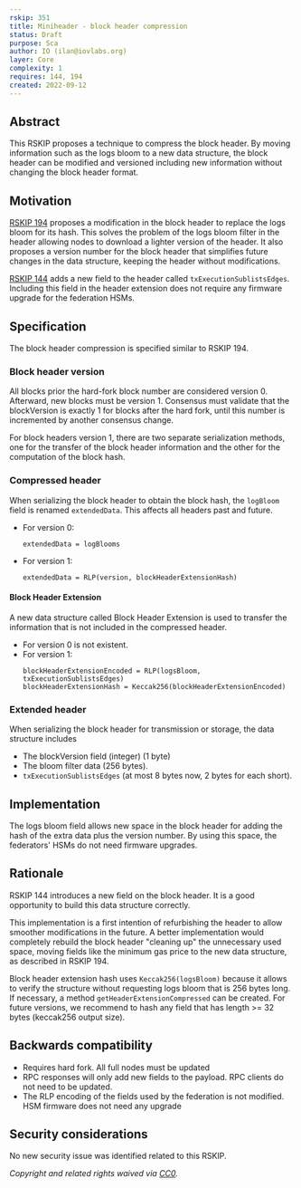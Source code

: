 ```yaml
---
rskip: 351
title: Miniheader - block header compression
status: Draft
purpose: Sca
author: IO (ilan@iovlabs.org)
layer: Core
complexity: 1
requires: 144, 194
created: 2022-09-12
---
```


## Abstract

This RSKIP proposes a technique to compress the block header. By moving information such as the logs bloom to a new data structure, the block header can be modified and versioned including new information without changing the block header format.

## Motivation

[RSKIP 194](./RSKIP194) proposes a modification in the block header to replace the logs bloom for its hash. This solves the problem of the logs bloom filter in the header allowing nodes to download a lighter version of the header. It also proposes a version number for the block header that simplifies future changes in the data structure, keeping the header without modifications.

[RSKIP 144](./RSKIP144) adds a new field to the header called `txExecutionSublistsEdges`. Including this field in the header extension does not require any firmware upgrade for the federation HSMs.

## Specification

The block header compression is specified similar to RSKIP 194.

### Block header version

All blocks prior the hard-fork block number are considered version 0. Afterward, new blocks must be version 1. Consensus must validate that the blockVersion is exactly 1 for blocks after the hard fork, until this number is incremented by another consensus change.

For block headers version 1, there are two separate serialization methods, one for the transfer of the block header information and the other for the computation of the block hash.

### Compressed header

When serializing the block header to obtain the block hash, the `logBloom` field is renamed `extendedData`. This affects all headers past and future.

- For version 0:
  ```
  extendedData = logBlooms
  ```
- For version 1:
  ```
  extendedData = RLP(version, blockHeaderExtensionHash)
  ```

#### Block Header Extension

A new data structure called Block Header Extension is used to transfer the information that is not included in the compressed header.

- For version 0 is not existent.
- For version 1:
  ```
  blockHeaderExtensionEncoded = RLP(logsBloom, txExecutionSublistsEdges)
  blockHeaderExtensionHash = Keccak256(blockHeaderExtensionEncoded)
  ```

### Extended header

When serializing the block header for transmission or storage, the data structure includes

* The blockVersion field (integer) (1 byte)
* The bloom filter data (256 bytes).
* `txExecutionSublistsEdges` (at most 8 bytes now, 2 bytes for each short).

## Implementation

The logs bloom field allows new space in the block header for adding the hash of the extra data plus the version number. By using this space, the federators' HSMs do not need firmware upgrades.

## Rationale

RSKIP 144 introduces a new field on the block header. It is a good opportunity to build this data structure correctly.

This implementation is a first intention of refurbishing the header to allow smoother modifications in the future. A better implementation would completely rebuild the block header "cleaning up" the unnecessary used space, moving fields like the minimum gas price to the new data structure, as described in RSKIP 194.

Block header extension hash uses `Keccak256(logsBloom)` because it allows to verify the structure without requesting logs bloom that is 256 bytes long. If necessary, a method `getHeaderExtensionCompressed` can be created. For future versions, we recommend to hash any field that has length >= 32 bytes (keccak256 output size).

## Backwards compatibility

- Requires hard fork. All full nodes must be updated
- RPC responses will only add new fields to the payload. RPC clients do not need to be updated.
- The RLP encoding of the fields used by the federation is not modified. HSM firmware does not need any upgrade

## Security considerations

No new security issue was identified related to this RSKIP.

_Copyright and related rights waived via [CC0](https://creativecommons.org/publicdomain/zero/1.0/)._
